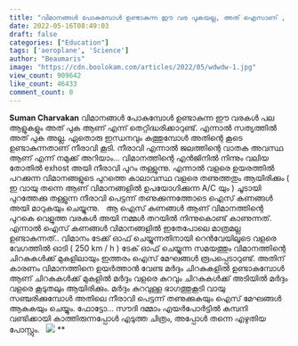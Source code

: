 ```yaml
---
title: "വിമാനങ്ങൾ പോകുമ്പോൾ ഉണ്ടാകുന്ന ഈ വര പുകയല്ല, അത് ഐസാണ് , യാഥാർഥ്യം വായിക്കാം"
date: 2022-05-16T08:49:03
draft: false
categories: ["Education"]
tags: ['aeroplane', 'Science']
author: "Beaumaris"
image: "https://cdn.boolokam.com/articles/2022/05/wdwdw-1.jpg"
view_count: 909642
like_count: 46433
comment_count: 0
---
```


**Suman Charvakan** വിമാനങ്ങൾ പോകുമ്പോൾ ഉണ്ടാകുന്ന ഈ വരകൾ പല ആളുകളും അത് പുക ആണ് എന്ന് തെറ്റിദ്ധരിക്കാറുണ്ട്. എന്നാൽ സത്യത്തിൽ അത് പുക അല്ല. ഏതൊരു ഇന്ധനവും കത്തുമ്പോൾ അതിന്റെ കൂടെ ഉണ്ടാകുന്നതാണ് നീരാവി കൂടി. നീരാവി എന്നാൽ ജലത്തിന്റെ വാതക അവസ്ഥ ആണ് എന്ന് നമുക്ക് അറിയാം... വിമാനത്തിന്റെ എൻജിനിൽ നിന്നും വലിയ തോതിൽ exhost അയി നീരാവി പുറം തള്ളുന്നു. എന്നാൽ വളരെ ഉയരത്തിൽ പറക്കുന്ന വിമാനങ്ങളുടെ പുറത്തെ കാലാവസ്ഥ വളരെ തണുത്തതും ആയിരിക്കും ( ഇ വായു തന്നെ ആണ് വിമാനങ്ങളിൽ ഉപയോഗിക്കുന്ന A/C യും ) ചൂടായി പുറത്തേക്കു തള്ളുന്ന നീരാവി പെട്ടന്ന് തണുക്കുന്നത്തോടെ ഐസ് കണങ്ങൾ അയി മാറുകയും ചെയ്യുന്നു. &nbsp; ആ ഐസ് കണങ്ങൾ ആണ് വിമാനത്തിന്റെ പുറകെ വെളുത്ത വരകൾ അയി നമ്മൾ തറയിൽ നിന്നുകൊണ്ട് കാണുന്നത്. എന്നാൽ ഐസ് കണങ്ങൾ വിമാനങ്ങളിൽ ഇതേപോലെ മാത്രമല്ല ഉണ്ടാകുന്നത്.. വിമാനം ടേക്ക് ഓഫ് ചെയ്യുന്നതിനായി റെൻവേയിലൂടെ വളരെ വേഗത്തിൽ ഓടി ( 250 km / h ) ടേക് ഓഫ് ചെയ്യുന്ന സമയത്തും വിമാനത്തിന്റെ ചിറകുകൾക്ക് മുകളിലായും ഇത്തരം ഐസ് മേഘങ്ങൾ രൂപപ്പെടാറുണ്ട്. അതിന് കാരണം വിമാനത്തിനെ ഉയർത്താൻ വേണ്ട മർദ്ദം ചിറകുകളിൽ ഉണ്ടാകുമ്പോൾ ആണ് ചിറകുകൾക്ക് മുകളിൽ മർദ്ദം വളരെ കുറവും ചിറകുകൾക്ക് അടിയിൽ മർദ്ദം വളരെ കൂടുതലും ആയിരിക്കും. മർദ്ദം കുറവുള്ള ഭാഗത്തുകൂടി വായു സഞ്ചരിക്കുമ്പോൾ അതിലെ നീരാവി പെട്ടന്ന് തണുക്കുകയും ഐസ് മേഘങ്ങൾ ആകുകയും ചെയ്യും. ഫോട്ടോ... സൗദി ദമ്മാം എയർപോർട്ടിൽ കമ്പനി വണ്ടിക്കായി കാത്തിരുന്നപ്പോൾ എടുത്ത ചിത്രം, അപ്പോൾ തന്നെ എഴുതിയ പോസ്റ്റും. &nbsp; ![](https://cdn.boolokam.com/articles/2022/05/gegeggge.jpg) **
